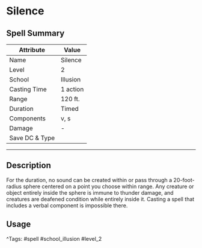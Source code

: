 # Silence

## Spell Summary

| Attribute        | Value                  |
|------------------|------------------------|
| Name             | Silence                 |
| Level            | 2                |
| School           | Illusion          |
| Casting Time     | 1 action              |
| Range            | 120 ft.            |
| Duration         | Timed             |
| Components       | v, s             |
| Damage           | -               |
| Save DC & Type   |              |

---

## Description

For the duration, no sound can be created within or pass through a 20-foot-radius sphere centered on a point you choose within range. Any creature or object entirely inside the sphere is immune to thunder damage, and creatures are deafened condition while entirely inside it. Casting a spell that includes a verbal component is impossible there.

## Usage


^Tags: #spell #school_illusion #level_2